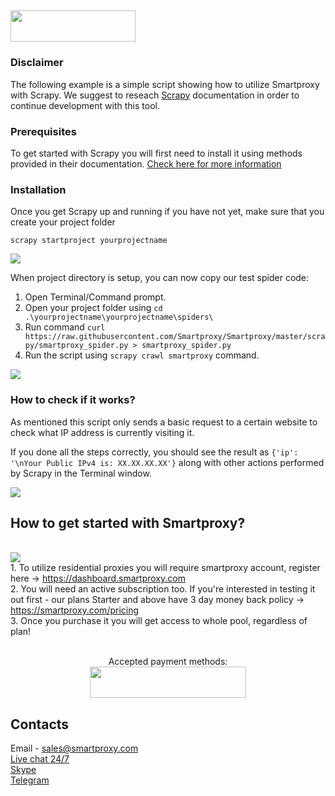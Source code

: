 ## <img src="https://smartproxy.com/wp-content/themes/smartproxy/images/smartproxy-logo.svg" alt="" width="200" height="50"> 

### Disclaimer

The following example is a simple script showing how to utilize Smartproxy with Scrapy.
We suggest to reseach [Scrapy](https://docs.scrapy.org/en/latest/) documentation in order to continue development with this tool.

### Prerequisites

To get started with Scrapy you will first need to install it using methods provided in their documentation. [Check here for more information](https://docs.scrapy.org/en/latest/intro/install.html)

### Installation

Once you get Scrapy up and running if you have not yet, make sure that you create your project folder

```
scrapy startproject yourprojectname
```
<img src="https://content.screencast.com/users/JohanSP/folders/Jing/media/f974b1de-dc9c-4d53-9d43-9215f8742dc9/startproject.png">

When project directory is setup, you can now copy our test spider code: 

1. Open Terminal/Command prompt.
2. Open your project folder using `cd .\yourprojectname\yourprojectname\spiders\`
3. Run command `curl https://raw.githubusercontent.com/Smartproxy/Smartproxy/master/scrapy/smartproxy_spider.py > smartproxy_spider.py`
4. Run the script using `scrapy crawl smartproxy` command.
<img src="https://content.screencast.com/users/JohanSP/folders/Jing/media/79c69577-0034-40e8-b1e5-161cad99031a/2019-03-08_1627.png">

### How to check if it works?

As mentioned this script only sends a basic request to a certain website to check what IP address is currently visiting it.

If you done all the steps correctly, you should see the result as `{'ip': '\nYour Public IPv4 is: XX.XX.XX.XX'}` along with other actions performed by Scrapy in the Terminal window.

<img src="https://content.screencast.com/users/JohanSP/folders/Jing/media/e9be31c9-2de5-46be-a754-866f9237f9f7/2019-03-08_1630.png">

## How to get started with Smartproxy?
<br><img src="https://smartproxy.com/wp-content/uploads/2019/02/order-smartproxy.png">
<br> 1. To utilize residential proxies you will require smartproxy account, register here -> https://dashboard.smartproxy.com
<br> 2. You will need an active subscription too. If you're interested in testing it out first - our plans Starter and above have 3 day money back policy -> https://smartproxy.com/pricing
<br> 3. Once you purchase it you will get access to whole pool, regardless of plan!
<br><br><center>Accepted payment methods:
<br><img src="https://smartproxy.com/wp-content/uploads/2018/09/payment-methods-smartproxy-residential-rotating-proxies.svg" alt="" width="250" height="50"></center>

## Contacts
Email - sales@smartproxy.com
<br><a href="https://smartproxy.com">Live chat 24/7</a>
<br><a href="https://join.skype.com/invite/bZDHw4NZg2G9">Skype</a>
<br><a href="https://t.me/smartproxy_com">Telegram</a>

